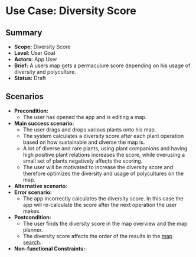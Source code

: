 # Use Case: Diversity Score

## Summary

- **Scope:** Diversity Score
- **Level:** User Goal
- **Actors:** App User
- **Brief:** A users map gets a permaculure score depending on his usage of diversity and polyculture.
- **Status:** Draft

## Scenarios

- **Precondition:**
  - The user has opened the app and is editing a map.
- **Main success scenario:**
  - The user drags and drops various plants onto his map.
  - The system calculates a diversity score after each plant operation based on how sustainable and diverse the map is.
  - A lot of diverse and rare plants, using plant companions and having high positive plant relations increases the score, 
    while overusing a small set of plants negatively affects the scoring.
  - The user will be motivated to increase the diversity score and therefore optimizes the diversity and usage of polycultures on the map.
- **Alternative scenario:**
- **Error scenario:**
  - The app incorrectly calculates the diversity score.
    In this case the app will re-calculate the score after the next operation the user makes.
- **Postcondition:**
  - The user finds the diversity score in the map overview and the map planner.
  - The diversity score affects the order of the results in the [map search](map_search.md).
- **Non-functional Constraints:**-
